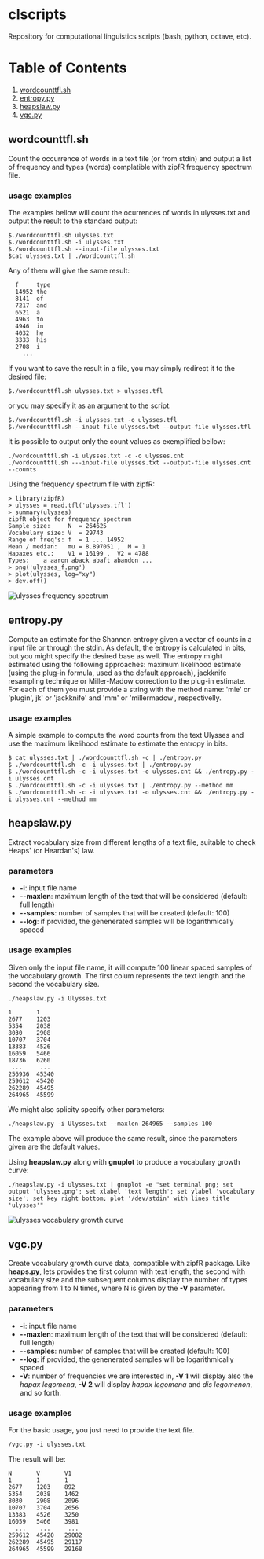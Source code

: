 # clscripts
Repository for computational linguistics scripts (bash, python, octave, etc).


# Table of Contents
1. [wordcounttfl.sh](#wordcounttfl)
2. [entropy.py](#pyentropy)
3. [heapslaw.py](#heapslaw)
4. [vgc.py](#vgc)

## wordcounttfl.sh <a name="wordcounttfl"></a>
Count the occurrence of words in a text file (or from stdin) and output a list of frequency and types (words) complatible with zipfR frequency spectrum file.

### usage examples
The examples bellow will count the ocurrences of words in ulysses.txt and output the result to the standard output:
```
$./wordcounttfl.sh ulysses.txt 
$./wordcounttfl.sh -i ulysses.txt
$./wordcounttfl.sh --input-file ulysses.txt
$cat ulysses.txt | ./wordcounttfl.sh 
```
Any of them will give the same result:
```
  f     type
  14952 the
  8141  of
  7217  and
  6521  a
  4963  to
  4946  in
  4032  he
  3333  his
  2708  i
    ...
```

If you want to save the result in a file, you may simply redirect it to the desired file:
```
$./wordcounttfl.sh ulysses.txt > ulysses.tfl
```
or you may specify it as an argument to the script:
```
$./wordcounttfl.sh -i ulysses.txt -o ulysses.tfl
$./wordcounttfl.sh --input-file ulysses.txt --output-file ulysses.tfl
```

It is possible to output only the count values as exemplified bellow:
```
./wordcounttfl.sh -i ulysses.txt -c -o ulysses.cnt
./wordcounttfl.sh ---input-file ulysses.txt --output-file ulysses.cnt --counts
```

Using the frequency spectrum file with zipfR:
```
> library(zipfR)
> ulysses = read.tfl('ulysses.tfl')
> summary(ulysses)
zipfR object for frequency spectrum
Sample size:     N  = 264625 
Vocabulary size: V  = 29743 
Range of freq's: f  = 1 ... 14952 
Mean / median:   mu = 8.897051 ,  M = 1 
Hapaxes etc.:    V1 = 16199 ,  V2 = 4788 
Types:    a aaron aback abaft abandon ...
> png('ulysses_f.png')
> plot(ulysses, log="xy")
> dev.off()
```
![ulysses frequency spectrum](images/ulysses_f.png)


## entropy.py <a name="pyentropy"></a>
Compute an estimate for the Shannon entropy given a vector of counts in a input file or through the stdin. As default, the entropy is calculated in bits, but you might specify the desired base as well. The entropy might estimated using the following approaches: maximum likelihood estimate (using the plug-in formula, used as the default approach), jackknife resampling technique or Miller-Madow correction to the plug-in estimate. For each of them you must provide a string with the method name: 'mle' or 'plugin', jk' or 'jackknife' and 'mm' or 'millermadow', respectivelly.

### usage examples
A simple example to compute the word counts from the text Ulysses and use the maximum likelihood estimate to estimate the entropy in bits.

```
$ cat ulysses.txt | ./wordcounttfl.sh -c | ./entropy.py
$ ./wordcounttfl.sh -c -i ulysses.txt | ./entropy.py
$ ./wordcounttfl.sh -c -i ulysses.txt -o ulysses.cnt && ./entropy.py -i ulysses.cnt 
$ ./wordcounttfl.sh -c -i ulysses.txt | ./entropy.py --method mm
$ ./wordcounttfl.sh -c -i ulysses.txt -o ulysses.cnt && ./entropy.py -i ulysses.cnt --method mm
```

## heapslaw.py <a name="heapslaw"></a>
Extract vocabulary size from different lengths of a text file, suitable to check Heaps' (or Heardan's) law.

### parameters
* **-i**: input file name
* **--maxlen**: maximum length of the text that will be considered (default: full length)
* **--samples**: number of samples that will be created (default: 100)
* **--log**: if provided, the genenerated samples will be logarithmically spaced


### usage examples
Given only the input file name, it will compute 100 linear spaced samples of the vocabulary growth. The first colum represents the text length and the second the vocabulary size.
```
./heapslaw.py -i Ulysses.txt
```

```
1       1
2677    1203
5354    2038
8030    2908
10707   3704
13383   4526
16059   5466
18736   6260
 ...     ...
256936  45340
259612  45420
262289  45495
264965  45599
```

We might also splicity specify other parameters:
```
./heapslaw.py -i Ulysses.txt --maxlen 264965 --samples 100
```
The example above will produce the same result, since the parameters given are the default values. 

Using **heapslaw.py** along with **gnuplot** to produce a vocabulary growth curve:
```
./heapslaw.py -i ulysses.txt | gnuplot -e "set terminal png; set output 'ulysses.png'; set xlabel 'text length'; set ylabel 'vocabulary size'; set key right bottom; plot '/dev/stdin' with lines title 'ulysses'" 
```
![ulysses vocabulary growth curve](images/ulysses.png)


## vgc.py <a name="vgc"></a>
Create vocabulary growth curve data, compatible with zipfR package. Like **heaps.py**, lets provides the first column with text length, the second with vocabulary size and the subsequent columns display the number of types appearing from 1 to N times, where N is given by the **-V** parameter.

### parameters
* **-i**: input file name
* **--maxlen**: maximum length of the text that will be considered (default: full length)
* **--samples**: number of samples that will be created (default: 100)
* **--log**: if provided, the genenerated samples will be logarithmically spaced
* **-V**: number of frequencies we are interested in, **-V 1** will display also the *hapax legomena*, **-V 2** will display *hapax legomena* and *dis legomenon*, and so forth.

### usage examples
For the basic usage, you just need to provide the text file.
```
/vgc.py -i ulysses.txt
```
The result will be:
```
N       V       V1 
1       1       1 
2677    1203    892 
5354    2038    1462 
8030    2908    2096 
10707   3704    2656 
13383   4526    3250 
16059   5466    3981 
  ...    ...     ...
259612  45420   29082 
262289  45495   29117 
264965  45599   29168 
```

